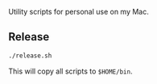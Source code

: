 Utility scripts for personal use on my Mac.

## Release

```bash
./release.sh
```

This will copy all scripts to `$HOME/bin`.